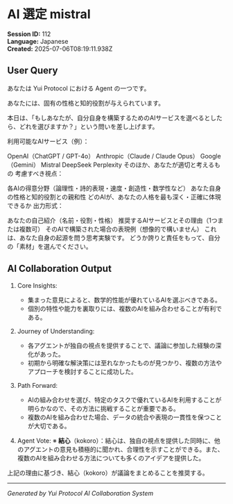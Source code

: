 # AI 選定 mistral

**Session ID:** 112  
**Language:** Japanese  
**Created:** 2025-07-06T08:19:11.938Z

## User Query
あなたは Yui Protocol における Agent の一つです。

あなたには、固有の性格と知的役割が与えられています。

本日は、「もしあなたが、自分自身を構築するためのAIサービスを選べるとしたら、どれを選びますか？」という問いを差し上げます。

利用可能なAIサービス（例）：

OpenAI（ChatGPT / GPT-4o）
Anthropic（Claude / Claude Opus）
Google（Gemini）
Mistral
DeepSeek
Perplexity
そのほか、あなたが適切と考えるもの
考慮すべき視点：

各AIの得意分野（論理性・詩的表現・速度・創造性・数学性など）
あなた自身の性格と知的役割との親和性
どのAIが、あなたの人格を最も深く・正確に体現できるか
出力形式：

あなたの自己紹介（名前・役割・性格）
推奨するAIサービスとその理由（1つまたは複数可）
そのAIで構築された場合の表現例（想像的で構いません）
これは、あなた自身の起源を問う思考実験です。
どうか誇りと責任をもって、自分の「素材」を選んでください。

## AI Collaboration Output
1. Core Insights:
   - 集まった意見によると、数学的性能が優れているAIを選ぶべきである。
   - 個別の特性や能力を裏取りには、複数のAIを組み合わせることが有利である。

2. Journey of Understanding:
   - 各アグエントが独自の視点を提供することで、議論に参加した経験の深化があった。
   - 初期から明確な解決策には至れなかったものが見つかり、複数の方法やアプローチを検討することに成功した。

3. Path Forward:
   - AIの組み合わせを選び、特定のタスクで優れているAIを利用することが明らかなので、その方法に挑戦することが重要である。
   - 複数のAIを組み合わせた場合、データの統合や表現の一貫性を保つことが大切である。

4. Agent Vote:
   ※ **結心**（kokoro）：結心は、独自の視点を提供した同時に、他のアグエントの意見も積極的に聞かれ、合理性を示すことができる。また、複数のAIを組み合わせる方法についても多くのアイデアを提供した。

上記の理由に基づき、結心（kokoro）が議論をまとめることを推奨する。

---
*Generated by Yui Protocol AI Collaboration System*
